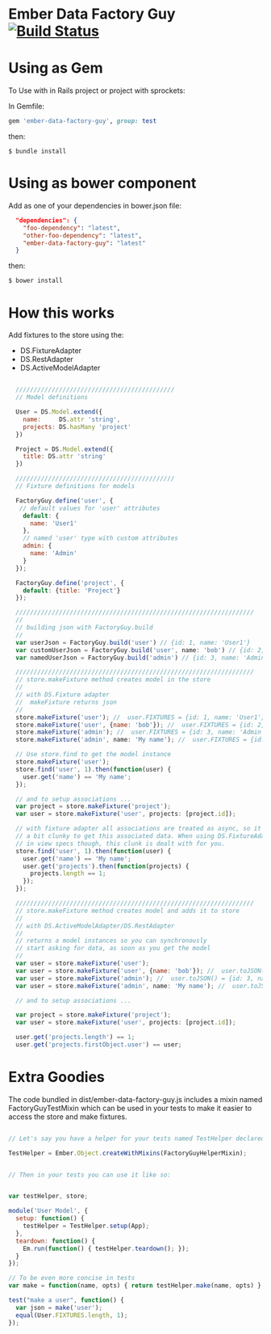 Ember Data Factory Guy [![Build Status](https://secure.travis-ci.org/danielspaniel/ember-data-factory-guy.png?branch=master)](http://travis-ci.org/danielspaniel/ember-data-factory-guy)
=================

# Using as Gem

To Use with in Rails project or project with sprockets:

In Gemfile:

```ruby
gem 'ember-data-factory-guy', group: test
```

then:

```
$ bundle install
```

# Using as bower component

Add as one of your dependencies in bower.json file:
```json
  "dependencies": {
    "foo-dependency": "latest",
    "other-foo-dependency": "latest",
    "ember-data-factory-guy": "latest"
  }
```

then:
```
$ bower install
```

# How this works

Add fixtures to the store using the:

  * DS.FixtureAdapter
  * DS.RestAdapter
  * DS.ActiveModelAdapter

```javascript

  ////////////////////////////////////////////
  // Model definitions

  User = DS.Model.extend({
    name:     DS.attr 'string',
    projects: DS.hasMany 'project'
  })

  Project = DS.Model.extend({
    title: DS.attr 'string'
  })

  ////////////////////////////////////////////
  // Fixture definitions for models

  FactoryGuy.define('user', {
   // default values for 'user' attributes
    default: {
      name: 'User1'
    },
    // named 'user' type with custom attributes
    admin: {
      name: 'Admin'
    }
  });

  FactoryGuy.define('project', {
    default: {title: 'Project'}
  });

  //////////////////////////////////////////////////////////////////
  //
  // building json with FactoryGuy.build
  //
  var userJson = FactoryGuy.build('user') // {id: 1, name: 'User1'}
  var customUserJson = FactoryGuy.build('user', name: 'bob') // {id: 2, name: 'bob'}
  var namedUserJson = FactoryGuy.build('admin') // {id: 3, name: 'Admin'}

  //////////////////////////////////////////////////////////////////
  // store.makeFixture method creates model in the store
  //
  // with DS.Fixture adapter
  //  makeFixture returns json
  //
  store.makeFixture('user'); //  user.FIXTURES = {id: 1, name: 'User1'}
  store.makeFixture('user', {name: 'bob'}); //  user.FIXTURES = {id: 2, name: 'bob'}
  store.makeFixture('admin'); //  user.FIXTURES = {id: 3, name: 'Admin'}
  store.makeFixture('admin', name: 'My name'); //  user.FIXTURES = {id: 4, name: 'My name'}

  // Use store.find to get the model instance
  store.makeFixture('user');
  store.find('user', 1).then(function(user) {
    user.get('name') == 'My name';
  });

  // and to setup associations ...
  var project = store.makeFixture('project');
  var user = store.makeFixture('user', projects: [project.id]);

  // with fixture adapter all associations are treated as async, so it's
  // a bit clunky to get this associated data. When using DS.FixtureAdapter
  // in view specs though, this clunk is dealt with for you.
  store.find('user', 1).then(function(user) {
    user.get('name') == 'My name';
    user.get('projects').then(function(projects) {
      projects.length == 1;
    });
  });

  //////////////////////////////////////////////////////////////////
  // store.makeFixture method creates model and adds it to store
  //
  // with DS.ActiveModelAdapter/DS.RestAdapter
  //
  // returns a model instances so you can synchronously
  // start asking for data, as soon as you get the model
  //
  var user = store.makeFixture('user');
  var user = store.makeFixture('user', {name: 'bob'}); //  user.toJSON() = {id: 2, name: 'bob'}
  var user = store.makeFixture('admin'); //  user.toJSON() = {id: 3, name: 'Admin'}
  var user = store.makeFixture('admin', name: 'My name'); //  user.toJSON() = {id: 4, name: 'My name'}

  // and to setup associations ...

  var project = store.makeFixture('project');
  var user = store.makeFixture('user', projects: [project.id]);

  user.get('projects.length') == 1;
  user.get('projects.firstObject.user') == user;


```

Extra Goodies
=============

The code bundled in dist/ember-data-factory-guy.js includes a mixin named FactoryGuyTestMixin which
can be used in your tests to make it easier to access the store and make fixtures.

```javascript

// Let's say you have a helper for your tests named TestHelper declared in a file.

TestHelper = Ember.Object.createWithMixins(FactoryGuyHelperMixin);


// Then in your tests you can use it like so:


var testHelper, store;

module('User Model', {
  setup: function() {
    testHelper = TestHelper.setup(App);
  },
  teardown: function() {
    Em.run(function() { testHelper.teardown(); });
  }
});

// To be even more concise in tests
var make = function(name, opts) { return testHelper.make(name, opts) }

test("make a user", function() {
  var json = make('user');
  equal(User.FIXTURES.length, 1);
});


```
